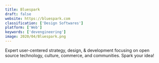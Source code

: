 ```yaml
---
title: Bluespark
draft: false 
website: https://bluespark.com
classification: ['Design Softwares']
platform: ['Web']
keywords: ['devengineering']
image: 2020/04/Bluespark.png
---
```

Expert user-centered strategy, design, & development focusing on open source technology, culture, commerce, and communities. Spark your idea!